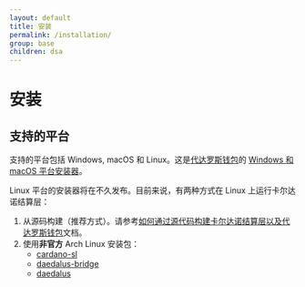 ```yaml
---
layout: default
title: 安装
permalink: /installation/
group: base
children: dsa
---
```


<!-- Reviewed at d0868afac50ba6ffcbd95054e65cbf77fa513082 -->

# 安装

<!-- CARDANO_SL_README_BEGIN_3 -->
## 支持的平台

支持的平台包括 Windows, macOS 和 Linux。这是[代达罗斯钱包](https://github.com/input-output-hk/daedalus)的 [Windows 和 macOS 平台安装器](https://daedaluswallet.io/#download)。

Linux 平台的安装器将在不久发布。目前来说，有两种方式在 Linux 上运行卡尔达诺结算层：

1. 从源码构建（推荐方式）。请参考[如何通过源代码构建卡尔达诺结算层以及代达罗斯钱包](https://github.com/input-output-hk/cardano-sl/blob/develop/docs/how-to/build-cardano-sl-and-daedalus-from-source-code.md)文档。
2. 使用**非官方** Arch Linux 安装包：
   * [cardano-sl](https://aur.archlinux.org/packages/cardano-sl/)
   * [daedalus-bridge](https://aur.archlinux.org/packages/daedalus-bridge/)
   * [daedalus](https://aur.archlinux.org/packages/daedalus/)

<!-- CARDANO_SL_README_END_3 -->
